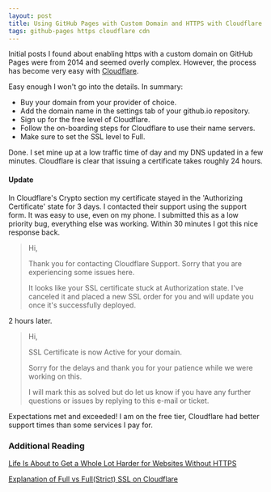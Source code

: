 ```yaml
---
layout: post
title: Using GitHub Pages with Custom Domain and HTTPS with Cloudflare
tags: github-pages https cloudflare cdn
---
```


Initial posts I found about enabling https with a custom domain on GitHub Pages were from 2014 and seemed overly complex. However, the process has become very easy with [Cloudflare](https://www.cloudflare.com "cloudflare.com - Homepage").

Easy enough I won't go into the details. In summary:

-   Buy your domain from your provider of choice.
-   Add the domain name in the settings tab of your github.io repository.
-   Sign up for the free level of Cloudflare.
-   Follow the on-boarding steps for Cloudflare to use their name servers.
-   Make sure to set the SSL level to Full.

Done. I set mine up at a low traffic time of day and my DNS updated in a few minutes.  Cloudflare is clear that issuing a certificate takes roughly 24 hours. 

#### Update

In Cloudflare's Crypto section my certificate stayed in the 'Authorizing Certificate' state for 3 days. I contacted their support using the support form. It was easy to use, even on my phone. I submitted this as a low priority bug, everything else was working. Within 30 minutes I got this nice response back.

> Hi,
>
> Thank you for contacting Cloudflare Support. Sorry that you are experiencing some issues here.
>
> It looks like your SSL certificate stuck at Authorization state. I've canceled it and placed a new SSL order for you and will update you once it's successfully deployed.

2 hours later.

> Hi,
>
> SSL Certificate is now Active for your domain.
>
> Sorry for the delays and thank you for your patience while we were working on this.
>
> I will mark this as solved but do let us know if you have any further questions or issues by replying to this e-mail or ticket.

Expectations met and exceeded! I am on the free tier, Cloudflare had better support times than some services I pay for. 

### Additional Reading

[Life Is About to Get a Whole Lot Harder for Websites Without HTTPS](https://www.troyhunt.com/life-is-about-to-get-harder-for-websites-without-https/ "TroyHunt.com - Life Is About to Get...")

[Explanation of Full vs Full(Strict) SSL on Cloudflare](https://www.troyhunt.com/cloudflare-ssl-and-unhealthy-security-absolutism/ "TroyHunt.com - CloudFlare, SSL and unhealthy security absolutism")
